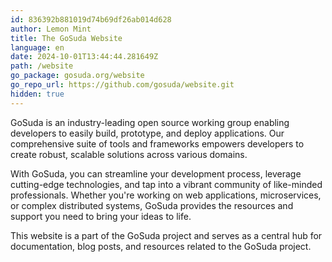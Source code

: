 ```yaml
---
id: 836392b881019d74b69df26ab014d628
author: Lemon Mint
title: The GoSuda Website
language: en
date: 2024-10-01T13:44:44.281649Z
path: /website
go_package: gosuda.org/website
go_repo_url: https://github.com/gosuda/website.git
hidden: true
---
```

GoSuda is an industry-leading open source working group enabling developers to easily build, prototype, and deploy applications. Our comprehensive suite of tools and frameworks empowers developers to create robust, scalable solutions across various domains.

With GoSuda, you can streamline your development process, leverage cutting-edge technologies, and tap into a vibrant community of like-minded professionals. Whether you're working on web applications, microservices, or complex distributed systems, GoSuda provides the resources and support you need to bring your ideas to life.

This website is a part of the GoSuda project and serves as a central hub for documentation, blog posts, and resources related to the GoSuda project.
